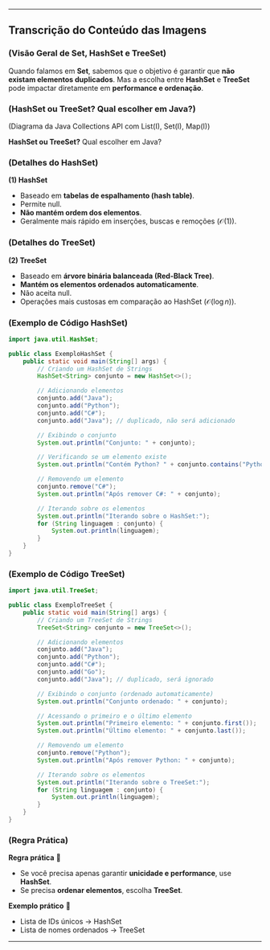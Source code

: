
-----

## Transcrição do Conteúdo das Imagens

### (Visão Geral de Set, HashSet e TreeSet)

Quando falamos em **Set**, sabemos que o objetivo é garantir que **não existam elementos duplicados**. Mas a escolha entre **HashSet** e **TreeSet** pode impactar diretamente em **performance e ordenação**.

### (HashSet ou TreeSet? Qual escolher em Java?)

(Diagrama da Java Collections API com List(I), Set(I), Map(I))

**HashSet ou TreeSet?**
Qual escolher em Java?

### (Detalhes do HashSet)

**(1) HashSet**

  * Baseado em **tabelas de espalhamento (hash table)**.
  * Permite null.
  * **Não mantém ordem dos elementos**.
  * Geralmente mais rápido em inserções, buscas e remoções ($\mathcal{O}(1)$).

###  (Detalhes do TreeSet)

**(2) TreeSet**

  * Baseado em **árvore binária balanceada (Red-Black Tree)**.
  * **Mantém os elementos ordenados automaticamente**.
  * Não aceita null.
  * Operações mais custosas em comparação ao HashSet ($\mathcal{O}(\log n)$).

###  (Exemplo de Código HashSet)

```java
import java.util.HashSet;

public class ExemploHashSet {
    public static void main(String[] args) {
        // Criando um HashSet de Strings
        HashSet<String> conjunto = new HashSet<>();

        // Adicionando elementos
        conjunto.add("Java");
        conjunto.add("Python");
        conjunto.add("C#");
        conjunto.add("Java"); // duplicado, não será adicionado

        // Exibindo o conjunto
        System.out.println("Conjunto: " + conjunto);

        // Verificando se um elemento existe
        System.out.println("Contém Python? " + conjunto.contains("Python"));

        // Removendo um elemento
        conjunto.remove("C#");
        System.out.println("Após remover C#: " + conjunto);

        // Iterando sobre os elementos
        System.out.println("Iterando sobre o HashSet:");
        for (String linguagem : conjunto) {
            System.out.println(linguagem);
        }
    }
}
```

###  (Exemplo de Código TreeSet)

```java
import java.util.TreeSet;

public class ExemploTreeSet {
    public static void main(String[] args) {
        // Criando um TreeSet de Strings
        TreeSet<String> conjunto = new TreeSet<>();

        // Adicionando elementos
        conjunto.add("Java");
        conjunto.add("Python");
        conjunto.add("C#");
        conjunto.add("Go");
        conjunto.add("Java"); // duplicado, será ignorado

        // Exibindo o conjunto (ordenado automaticamente)
        System.out.println("Conjunto ordenado: " + conjunto);

        // Acessando o primeiro e o último elemento
        System.out.println("Primeiro elemento: " + conjunto.first());
        System.out.println("Último elemento: " + conjunto.last());

        // Removendo um elemento
        conjunto.remove("Python");
        System.out.println("Após remover Python: " + conjunto);

        // Iterando sobre os elementos
        System.out.println("Iterando sobre o TreeSet:");
        for (String linguagem : conjunto) {
            System.out.println(linguagem);
        }
    }
}
```

### (Regra Prática)

**Regra prática** 🔎

  * Se você precisa apenas garantir **unicidade e performance**, use **HashSet**.
  * Se precisa **ordenar elementos**, escolha **TreeSet**.

**Exemplo prático** 📌

  * Lista de IDs únicos $\rightarrow$ HashSet
  * Lista de nomes ordenados $\rightarrow$ TreeSet

-----
